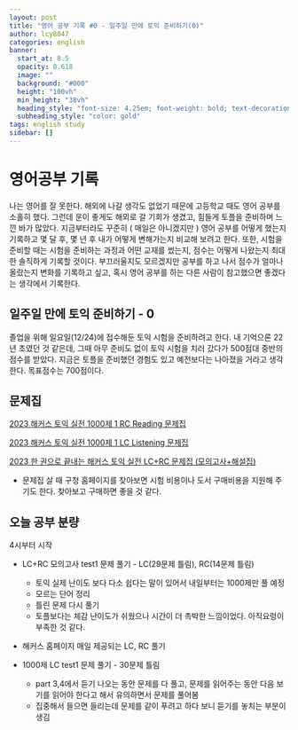 ```yaml
---
layout: post
title: "영어 공부 기록 #0 - 일주일 만에 토익 준비하기(0)"
author: lcy8047
categories: english
banner:
  start_at: 8.5
  opacity: 0.618
  image: ""
  background: "#000"
  height: "100vh"
  min_height: "38vh"
  heading_style: "font-size: 4.25em; font-weight: bold; text-decoration: underline"
  subheading_style: "color: gold"
tags: english study
sidebar: []
---
```


# 영어공부 기록

나는 영어를 잘 못한다. 해외에 나갈 생각도 없었기 때문에 고등학교 때도 영어 공부를 소홀히 했다. 그런데 운이 좋게도 해외로 갈 기회가 생겼고, 힘들게 토플을 준비하며 느낀 바가 많았다. 지금부터라도 꾸준히 ( 매일은 아니겠지만 ) 영어 공부를 어떻게 했는지 기록하고 몇 달 후, 몇 년 후 내가 어떻게 변해가는지 비교해 보려고 한다.
또한, 시험을 준비할 때는 시험을 준비하는 과정과 어떤 교재를 썼는지, 점수는 어떻게 나왔는지 최대한 솔직하게 기록할 것이다. 부끄러울지도 모르겠지만 공부를 하고 나서 점수가 얼마나 올랐는지 변화를 기록하고 싶고, 혹시 영어 공부를 하는 다른 사람이 참고했으면 좋겠다는 생각에서 기록한다.


## 일주일 만에 토익 준비하기 - 0
졸업을 위해 일요일(12/24)에 접수해둔 토익 시험을 준비하려고 한다. 내 기억으론 22년 초였던 것 같은데, 그때 아무 준비도 없이 토익 시험을 치러 갔다가 500점대 중반의 점수를 받았다. 지금은 토플을 준비했던 경험도 있고 예전보다는 나아졌을 거라고 생각한다. 목표점수는 700점이다.

## 문제집
[2023 해커스 토익 실전 1000제 1 RC Reading 문제집](https://www.yes24.com/Product/Goods/116072450)

[2023 해커스 토익 실전 1000제 1 LC Listening 문제집](https://www.yes24.com/Product/Goods/116072475)

[2023 한 권으로 끝내는 해커스 토익 실전 LC+RC 문제집 (모의고사+해설집)](https://www.yes24.com/Product/Goods/118444149)

- 문제집 살 때 구청 홈페이지를 찾아보면 시험 비용이나 도서 구매비용을 지원해 주기도 한다. 찾아보고 구매하면 좋을 것 같다.

## 오늘 공부 분량

4시부터 시작

- LC+RC 모의고사 test1 문제 풀기 - LC(29문제 틀림), RC(14문제 틀림)
    - 토익 실제 난이도 보다 다소 쉽다는 말이 있어서 내일부터는 1000제만 풀 예정
    - 모르는 단어 정리
    - 틀린 문제 다시 풀기
    - 토플보다는 체감 난이도가 쉬웠으나 시간이 더 촉박한 느낌이었다. 아직요령이 부족한 것 같다.

- 해커스 홈페이지 매일 제공되는 LC, RC 풀기

- 1000제 LC test1 문제 풀기 - 30문제 틀림
    - part 3,4에서 듣기 나오는 동안 문제를 다 풀고, 문제를 읽어주는 동안 다음 보기를 읽어야 한다고 해서 유의하면서 문제를 풀어봄
    - 집중해서 들으면 들리는데 문제를 같이 푸려고 하다 보니 듣기를 놓치는 부분이 생김

